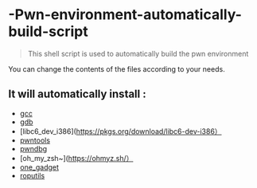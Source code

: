 # -Pwn-environment-automatically-build-script

> This shell script is used to automatically build the pwn environment

You can change the contents of the files according to your needs.

## It will automatically install :
* [gcc](https://gcc.gnu.org/)
* [gdb](https://www.gnu.org/software/gdb/)
* [libc6_dev_i386](https://pkgs.org/download/libc6-dev-i386）
* [pwntools](https://github.com/Gallopsled/pwntools.git)
* [pwndbg](https://github.com/pwndbg/pwndbg)
* [oh_my_zsh~](https://ohmyz.sh/）
* [one_gadget](https://github.com/david942j/one_gadget.git)
* [roputils](https://github.com/inaz2/roputils.git)
